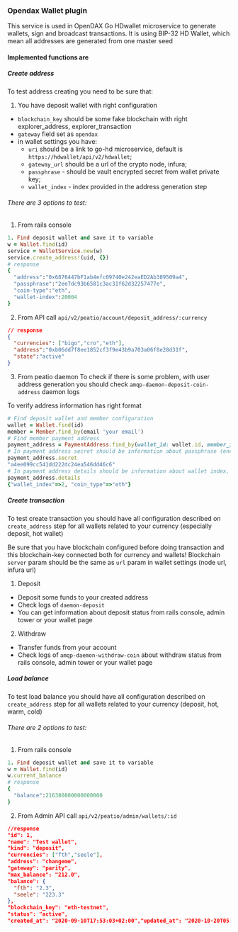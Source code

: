 ###  Opendax Wallet plugin

This service is used in OpenDAX Go HDwallet microservice to generate wallets, sign and broadcast transactions. It is using BIP-32 HD Wallet, which mean all addresses are generated from one master seed

#### Implemented functions are
##### Create address
To test address creating you need to be sure that:
1. You have deposit wallet with right configuration
- `blockchain_key` should be some fake blockchain with right explorer_address, explorer_transaction
- `gateway` field set as `opendax`
- in wallet settings you have:
  - `uri` should be a link to go-hd microservice, default is `https://hdwallet/api/v2/hdwallet`;
  - `gateway_url` should be a url of the crypto node, infura;
  - `passphrase` - should be vault encrypted secret from wallet private key;
  - `wallet_index` - index provided in the address generation step

###### There are 3 options to test:
1. From rails console
```ruby
1. Find deposit wallet and save it to variable
w = Wallet.find(id)
service = WalletService.new(w)
service.create_address!(uid, {})
# response
{
  "address":"0x6876447bF1ab4efc09740e242eaED2Ab389509a4",
  "passphrase":"2ee7dc93b6581c3ac31f62d32257477e",
  "coin-type":"eth",
  "wallet-index":20004
}
```

2. From API call
`api/v2/peatio/account/deposit_address/:currency`
```json
// response
{
  "currencies": ["bigo","cro","eth"],
  "address":"0xb06dd7f8ee1852cf3f9e43b9a703a06f8e28d31f",
  "state":"active"
}
```

3. From peatio daemon
To check if there is some problem, with user address generation you should check `amqp-daemon-deposit-coin-address` daemon logs

To verify address information has right format
```ruby
# Find deposit wallet and member configuration
wallet = Wallet.find(id)
member = Member.find_by(email 'your email')
# Find member payment address
payment_address = PaymentAddress.find_by(wallet_id: wallet.id, member_id: member.id)
# In payment address secret should be information about passphrase (encrypted password from private key)
payment_address.secret
"a4ee099cc541dd222dc24ea546dd46c6"
# In payment address details should be information about wallet index, and coin type
payment_address.details
{"wallet_index"=>2, "coin_type"=>"eth"}
```

##### Create transaction

To test create transaction you should have all  configuration described on `create_address` step for all wallets related to your currency (especially deposit, hot wallet)

Be sure that you have blockchain configured before doing transaction and this blockchain-key connected both for currency and wallets!
Blockchain `server` param should be the same as `url` param in wallet settings (node url, infura url)
1. Deposit
- Deposit some funds to your created address
- Check logs of `daemon-deposit`
- You can get information about deposit status from rails console, admin tower or your wallet page
2. Withdraw
- Transfer funds from your account
- Check logs of `amqp-daemon-withdraw-coin` about withdraw status from rails console, admin tower or your wallet page

##### Load balance
To test load balance you should have all configuration described on `create_address` step for all wallets related to your currency (deposit, hot, warm, cold)
###### There are 2 options to test:
1. From rails console
```ruby
1. Find deposit wallet and save it to variable
w = Wallet.find(id)
w.current_balance
# response
{
  "balance":216380800000000000
}
```
2. From Admin API call
`api/v2/peatio/admin/wallets/:id`
```json
//response
"id": 1,
"name": "Test wallet",
"kind": "deposit",
"currencies": ["fth","seele"],
"address": "changeme",
"gateway": "parity",
"max_balance": "212.0",
"balance": {
  "fth": "2.3",
  "seele": "223.3"
},
"blockchain_key": "eth-testnet",
"status": "active",
"created_at": "2020-09-10T17:53:03+02:00","updated_at": "2020-10-20T05:00:49+02:00"
```
